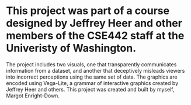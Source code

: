 # This project was part of a course designed by Jeffrey Heer and other members of the CSE442 staff at the Univeristy of Washington. 
The project includes two visuals, one that transparently communicates information from a dataset, and another that deceptively misleads viewers into incorrect 
perceptions using the same set of data. The graphics are encoded using Vega-Lite, a grammar of interactive graphics created by Jeffrey Heer and others. This project was 
created and built by myself, Margot Enright-Down. 
